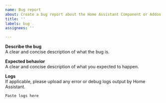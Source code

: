 ```yaml
---
name: Bug report
about: Create a bug report about the Home Assistant Component or Addon
title: ''
labels: bug
assignees: ''

---
```


<!-- 

Please do not report issues with the model generating incorrect output. This includes any instance where the model responds with `Failed to run: ...` or outputs badly formatted responses. If you are having trouble getting the correct output from the model, please open a Discussion thread instead.

If you recently updated Home Assistant to a newly released version, please indicate that in your report.

-->

**Describe the bug**  
A clear and concise description of what the bug is.

**Expected behavior**  
A clear and concise description of what you expected to happen.

**Logs**  
If applicable, please upload any error or debug logs output by Home Assistant.
```
Paste logs here
```
